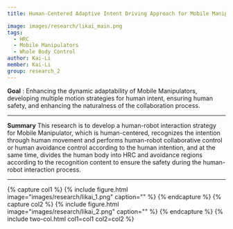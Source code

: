 ```yaml
---
title: Human-Centered Adaptive Intent Driving Approach for Mobile Manipulators

image: images/research/likai_main.png
tags:
  - HRC
  - Mobile Manipulators
  - Whole Body Control 
author: Kai-Li
member: Kai-Li
group: research_2
---
```

**Goal** :  Enhancing the dynamic adaptability of Mobile Manipulators, developing multiple motion strategies for human intent, ensuring human safety, and enhancing the naturalness of the collaboration process. 


***

**Summary**
This research is to develop a human-robot interaction strategy for Mobile Manipulator, which is human-centered, recognizes the intention through human movement and performs human-robot collaborative control or human avoidance control according to the human intention, and at the same time, divides the human body into HRC and avoidance regions according to the recognition content to ensure the safety during the human-robot interaction process.

***

{% capture col1 %}
{%
  include figure.html
  image="images/research/likai_1.png"
  caption=""
%}
{% endcapture %}
{% capture col2 %}
{%
  include figure.html
  image="images/research/likai_2.png"
  caption=""
%}
{% endcapture %}
{% include two-col.html col1=col1 col2=col2 %}